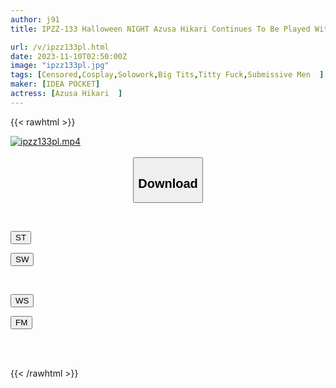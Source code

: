 ```yaml
---
author: j91
title: IPZZ-133 Halloween NIGHT Azusa Hikari Continues To Be Played With By The Exposed Big Breasted Cosplayer Who Lives Next Door

url: /v/ipzz133pl.html
date: 2023-11-10T02:50:00Z
image: "ipzz133pl.jpg"
tags: [Censored,Cosplay,Solowork,Big Tits,Titty Fuck,Submissive Men	 ]
maker: [IDEA POCKET]
actress: [Azusa Hikari  ]
---
```



{{< rawhtml >}}

<div class="video" data-videoid="wVwY2kJ7AWCGpo">
    <a href="javascript:;">
        <img src="https://my.j91.asia/v/ipzz133pl.jpg" width="WIDTH" height="HEIGHT" alt="ipzz133pl.mp4" loading="lazy">
    </a>
</div>

<script type="text/javascript" src="https://j91.asia/asset/on-demand-st.js"></script>

<br>
  <link rel="stylesheet" href="https://j91.asia/asset/bs5.css">
  
  <center>
  <button class="btn btn-primary" type="button" data-bs-toggle="collapse" data-bs-target=".multi-collapse" aria-expanded="false" aria-controls="multiCollapseExample1 multiCollapseExample2"><h2>Download</h2></button></center>
</p>
<div class="row">
  <div class="col">
    <div class="collapse multi-collapse" id="multiCollapseExample1">
      <div class="card card-body">
	      	      <br>
<div class="buttons">  
<p><a href="https://streamtape.to/v/wVwY2kJ7AWCGpo" target="_blank"><button class="btn-hover color-3"><i class="fa fa-download"></i> ST</button></a></p>
<p><a href="https://sfastwish.com/ckrodz34te2c" target="_blank"><button class="btn-hover color-2"><i class="fa fa-download"></i> SW</button></a></p></div>
    </div>
  </div>
</div>
  <div class="col">
    <div class="collapse multi-collapse" id="multiCollapseExample2">
      <div class="card card-body">
	      <br>
<div class="buttons">
<p><a href="javascript:;" target="_blank"><button class="btn-hover color-9"><i class="fa fa-download"></i> WS</button></a></p>
<p><a href="javascript:;" target="_blank"><button class="btn-hover color-8"><i class="fa fa-download"></i> FM</button></a></p></div>
<br><br>
      </div>
    </div>
  </div>
</div>

{{< /rawhtml >}}
